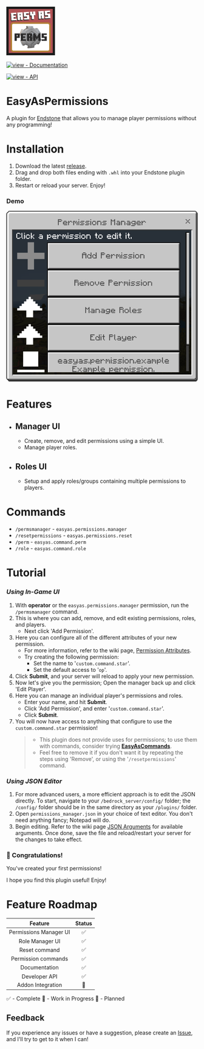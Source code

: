 <a href="../../"><img src="./images/badge.png?raw=true" width="128"></a><br>
<div align="left">
  
[![view - Documentation](https://img.shields.io/badge/view-Documentation-blue?style=for-the-badge)](../../wiki/ "Go to project documentation")

[![view - API](https://img.shields.io/badge/view-Developer_API-red?style=for-the-badge)](/_for_developers/README.md "Go to project documentation")

</div>

# EasyAsPermissions
A plugin for [Endstone](https://github.com/EndstoneMC/endstone) that allows you to manage player permissions without any programming!

# Installation
1) Download the latest [release](../../releases).
2) Drag and drop both files ending with `.whl` into your Endstone plugin folder.
3) Restart or reload your server. Enjoy!

### Demo
<img src="./images/mdemo.png?raw=true">

# Features
- ## Manager UI
  - Create, remove, and edit permissions using a simple UI.
  - Manage player roles.
- ## Roles UI
  - Setup and apply roles/groups containing multiple permissions to players.

# Commands
- `/permsmanager` - `easyas.permissions.manager`
- `/resetpermissions` - `easyas.permissions.reset`
- `/perm` - `easyas.command.perm`
- `/role` - `easyas.command.role`

# Tutorial
### *Using In-Game UI*
1) With **operator** or the `easyas.permissions.manager` permission, run the `/permsmanager` command.
2) This is where you can add, remove, and edit existing permissions, roles, and players.
   - Next click 'Add Permission'.
3) Here you can configure all of the different attributes of your new permission.
   - For more information, refer to the wiki page, [Permission Attributes](../../wiki/Permission-Attributes).
   - Try creating the following permission:
     - Set the name to '`custom.command.star`'.
     - Set the default access to '`op`'.
5) Click **Submit**, and your server will reload to apply your new permission.
6) Now let's give you the permission; Open the manager back up and click 'Edit Player'.
7) Here you can manage an individual player's permissions and roles.
   - Enter your name, and hit **Submit**.
   - Click 'Add Permission', and enter '`custom.command.star`'.
   - Click **Submit**.
9) You will now have access to anything that configure to use the `custom.command.star` permission!
   > - This plugin does not provide uses for permissions; to use them with commands, consider trying **[EasyAsCommands](../../../EasyAsCommands/)**.
   > - Feel free to remove it if you don't want it by repeating the steps using 'Remove', or using the '`/resetpermissions`' command.

### *Using JSON Editor*
1) For more advanced users, a more efficient approach is to edit the JSON directly.
To start, navigate to your `/bedrock_server/config/` folder; the `/config/` folder should be in the same directory as your `/plugins/` folder.
2) Open `permissions_manager.json` in your choice of text editor. You don't need anything fancy; Notepad will do.
3) Begin editing. Refer to the wiki page [JSON Arguments](../../wiki/JSON-Arguments) for available arguments.
Once done, save the file and reload/restart your server for the changes to take effect.

### 🥳 Congratulations!
You've created your first permissions!

I hope you find this plugin useful! Enjoy!

# Feature Roadmap
**Feature**|**Status**
:-----:|:-----:
Permissions Manager UI|✅
Role Manager UI|✅
Reset command|✅
Permission commands|✅
Documentation|✅
Developer API|✅
Addon Integration|🔶

✅ - Complete
🔷 - Work in Progress
🔶 - Planned

## Feedback
If you experience any issues or have a suggestion, please create an [Issue](../../issues), and I'll try to get to it when I can!
